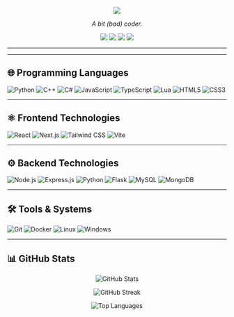 <p align="center">
  <img src="https://capsule-render.vercel.app/api?text=MONZik&animation=fadeIn&type=wave&color=gradient&height=100"/>
</p>

<p align="center"><i>A bit (bad) coder.</i></p>

<p align="center">
  <a href="https://wellcoded.eu/"><img src="https://img.shields.io/badge/Website-wellcoded.eu-blue?logo=google-chrome&logoColor=white" /></a>
  <a href="https://discord.com/users/1355207621208178711/"><img src="https://img.shields.io/badge/Discord-MONZik-5865F2?logo=discord&logoColor=white" /></a>
  <a href="https://t.me/MONZikxD"><img src="https://img.shields.io/badge/Telegram-@MONZikxD-2CA5E0?logo=telegram&logoColor=white" /></a>
  <a href="https://steamcommunity.com/id/MONZik/"><img src="https://img.shields.io/badge/Steam-MONZik-000000?logo=steam&logoColor=white" /></a>
</p>

---

---

## 🌐 Programming Languages

![Python](https://img.shields.io/badge/-Python-3776AB?style=for-the-badge&logo=python&logoColor=white)
![C++](https://img.shields.io/badge/-C++-00599C?style=for-the-badge&logo=c%2B%2B&logoColor=white)
![C#](https://img.shields.io/badge/-C%23-239120?style=for-the-badge&logo=c-sharp&logoColor=white)
![JavaScript](https://img.shields.io/badge/-JavaScript-F7DF1E?style=for-the-badge&logo=javascript&logoColor=black)
![TypeScript](https://img.shields.io/badge/-TypeScript-3178C6?style=for-the-badge&logo=typescript&logoColor=white)
![Lua](https://img.shields.io/badge/-Lua-2C2D72?style=for-the-badge&logo=lua&logoColor=white)
![HTML5](https://img.shields.io/badge/-HTML5-E34F26?style=for-the-badge&logo=html5&logoColor=white)
![CSS3](https://img.shields.io/badge/-CSS3-1572B6?style=for-the-badge&logo=css3&logoColor=white)

---

## ⚛️ Frontend Technologies

![React](https://img.shields.io/badge/-React-61DAFB?style=for-the-badge&logo=react&logoColor=black)
![Next.js](https://img.shields.io/badge/-Next.js-000000?style=for-the-badge&logo=next.js&logoColor=white)
![Tailwind CSS](https://img.shields.io/badge/-Tailwind_CSS-38B2AC?style=for-the-badge&logo=tailwind-css&logoColor=white)
![Vite](https://img.shields.io/badge/-Vite-646CFF?style=for-the-badge&logo=vite&logoColor=white)

---

## ⚙️ Backend Technologies

![Node.js](https://img.shields.io/badge/-Node.js-339933?style=for-the-badge&logo=node.js&logoColor=white)
![Express.js](https://img.shields.io/badge/-Express.js-000000?style=for-the-badge)
![Python](https://img.shields.io/badge/-Python-3776AB?style=for-the-badge&logo=python&logoColor=white)
![Flask](https://img.shields.io/badge/-Flask-000000?style=for-the-badge&logo=flask&logoColor=white)
![MySQL](https://img.shields.io/badge/-MySQL-4479A1?style=for-the-badge&logo=mysql&logoColor=white)
![MongoDB](https://img.shields.io/badge/-MongoDB-47A248?style=for-the-badge&logo=mongodb&logoColor=white)

---

## 🛠 Tools & Systems

![Git](https://img.shields.io/badge/-Git-F05032?style=for-the-badge&logo=git&logoColor=white)
![Docker](https://img.shields.io/badge/-Docker-2496ED?style=for-the-badge&logo=docker&logoColor=white)
![Linux](https://img.shields.io/badge/-Linux-FCC624?style=for-the-badge&logo=linux&logoColor=black)
![Windows](https://img.shields.io/badge/-Windows-0078D6?style=for-the-badge&logo=windows&logoColor=white)

---

## 📊 GitHub Stats
<p align="center">
  <img src="https://github-readme-stats.vercel.app/api?username=MONZikWasTaken&show_icons=true&theme=tokyonight" alt="GitHub Stats"/>
</p>

<p align="center">
  <img src="https://github-readme-streak-stats.herokuapp.com?user=MONZikWasTaken&theme=tokyonight" alt="GitHub Streak"/>
</p>

<p align="center">
  <img src="https://github-readme-stats.vercel.app/api/top-langs/?username=MONZikWasTaken&layout=compact&theme=tokyonight" alt="Top Languages"/>
</p>
